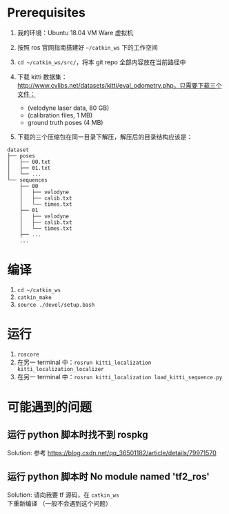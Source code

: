 # Prerequisites

1. 我的环境：Ubuntu 18.04 VM Ware 虚拟机
2. 按照 ros 官网指南搭建好 `~/catkin_ws` 下的工作空间
3. `cd ~/catkin_ws/src/`，将本 git repo 全部内容放在当前路径中
4. 下载 kitti 数据集： http://www.cvlibs.net/datasets/kitti/eval_odometry.php。只需要下载三个文件：

    - (velodyne laser data, 80 GB)
    - (calibration files, 1 MB)
    - ground truth poses (4 MB)
5. 下载的三个压缩包在同一目录下解压，解压后的目录结构应该是：
```
dataset
├── poses
│   ├── 00.txt
│   ├── 01.txt
│   └── ...
└── sequences
    ├── 00
    │   ├── velodyne
    │   ├── calib.txt
    │   └── times.txt
    ├── 01
    │   ├── velodyne
    │   ├── calib.txt
    │   └── times.txt
    ├── ...
    ...
```

# 编译

1. `cd ~/catkin_ws`
2. `catkin_make`
3. `source ./devel/setup.bash`

# 运行

1. `roscore`
2. 在另一 terminal 中：`rosrun kitti_localization kitti_localization_localizer`
3. 在另一 terminal 中：`rosrun kitti_localization load_kitti_sequence.py`

# 可能遇到的问题

## 运行 python 脚本时找不到 rospkg

Solution: 参考 https://blog.csdn.net/qq_36501182/article/details/79971570

## 运行 python 脚本时 No module named 'tf2_ros'

Solution: 请向我要 tf 源码，在 `catkin_ws` 下重新编译 （一般不会遇到这个问题）
